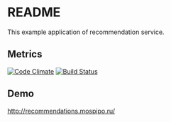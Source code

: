 # README

This example application of recommendation service.

## Metrics

[![Code Climate](https://codeclimate.com/github/c0va23/recommendations.png)](https://codeclimate.com/github/c0va23/recommendations)
[![Build Status](https://travis-ci.org/c0va23/recommendations.svg?branch=master)](https://travis-ci.org/c0va23/recommendations)


## Demo

http://recommendations.mospipo.ru/
